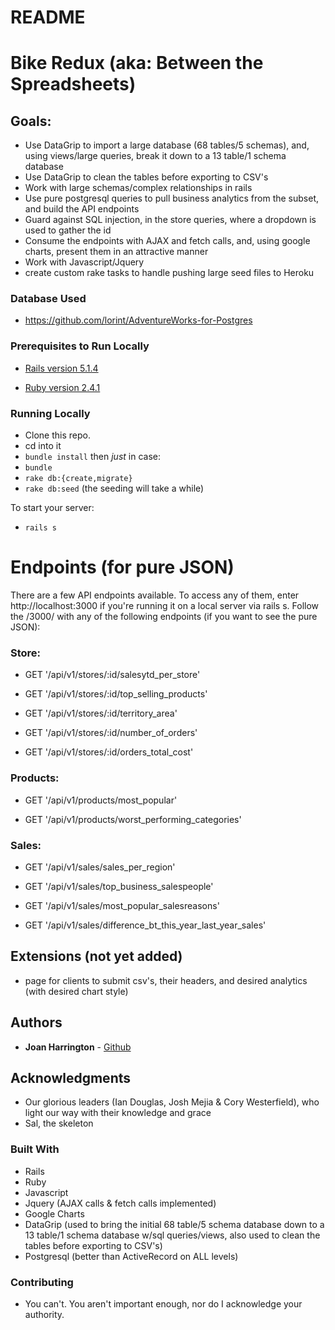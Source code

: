 # README

# Bike Redux (aka: Between the Spreadsheets)

## Goals:
  * Use DataGrip to import a large database (68 tables/5 schemas), and, using views/large queries, break it down to a 13 table/1 schema database
  * Use DataGrip to clean the tables before exporting to CSV's
  * Work with large schemas/complex relationships in rails
  * Use pure postgresql queries to pull business analytics from the subset, and build the API endpoints
  * Guard against SQL injection, in the store queries, where a dropdown is used to gather the id
  * Consume the endpoints with AJAX and fetch calls, and, using google charts, present them in an attractive manner
  * Work with Javascript/Jquery
  * create custom rake tasks to handle pushing large seed files to Heroku
  
### Database Used

 * https://github.com/lorint/AdventureWorks-for-Postgres

### Prerequisites to Run Locally

  * [Rails version 5.1.4](http://installrails.com/)

  * [Ruby version 2.4.1](https://www.ruby-lang.org/en/documentation/installation/)

### Running Locally

  * Clone this repo.
  * cd into it
  * ```bundle install```
  then *just* in case:
  * ```bundle```
  * ```rake db:{create,migrate}```
  * ```rake db:seed```
  (the seeding will take a while)
  
  To start your server:
  * ```rails s```
  
# Endpoints (for pure JSON)
  
There are a few API endpoints available. To access any of them, enter http://localhost:3000 if you're running it on a local server via rails s.
Follow the /3000/ with any of the following endpoints (if you want to see the pure JSON):

### Store:

* GET '/api/v1/stores/:id/salesytd_per_store'

* GET '/api/v1/stores/:id/top_selling_products'

* GET '/api/v1/stores/:id/territory_area'

* GET '/api/v1/stores/:id/number_of_orders'

* GET '/api/v1/stores/:id/orders_total_cost'

### Products:

* GET '/api/v1/products/most_popular'

* GET '/api/v1/products/worst_performing_categories'

### Sales:

* GET '/api/v1/sales/sales_per_region'

* GET '/api/v1/sales/top_business_salespeople'

* GET '/api/v1/sales/most_popular_salesreasons'

* GET '/api/v1/sales/difference_bt_this_year_last_year_sales'

## Extensions (not yet added)

* page for clients to submit csv's, their headers, and desired analytics (with desired chart style)

## Authors

* **Joan Harrington**  - [Github](https://github.com/sidewinder2020)

## Acknowledgments

* Our glorious leaders (Ian Douglas, Josh Mejia & Cory Westerfield), who light our way with their knowledge and grace
* Sal, the skeleton

### Built With

 * Rails
 * Ruby
 * Javascript
 * Jquery (AJAX calls & fetch calls implemented)
 * Google Charts
 * DataGrip (used to bring the initial 68 table/5 schema database down to a 13 table/1 schema database w/sql queries/views, also used to clean the tables before exporting to CSV's) 
 * Postgresql (better than ActiveRecord on ALL levels)

### Contributing

 * You can't. You aren't important enough, nor do I acknowledge your authority.



